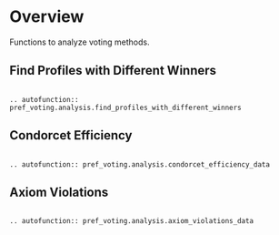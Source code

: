 Overview
==========

Functions to analyze voting methods.  

## Find Profiles with Different Winners

```{eval-rst}

.. autofunction:: pref_voting.analysis.find_profiles_with_different_winners

```

##   Condorcet Efficiency  

```{eval-rst}

.. autofunction:: pref_voting.analysis.condorcet_efficiency_data

```


##   Axiom Violations  

```{eval-rst}

.. autofunction:: pref_voting.analysis.axiom_violations_data

```

